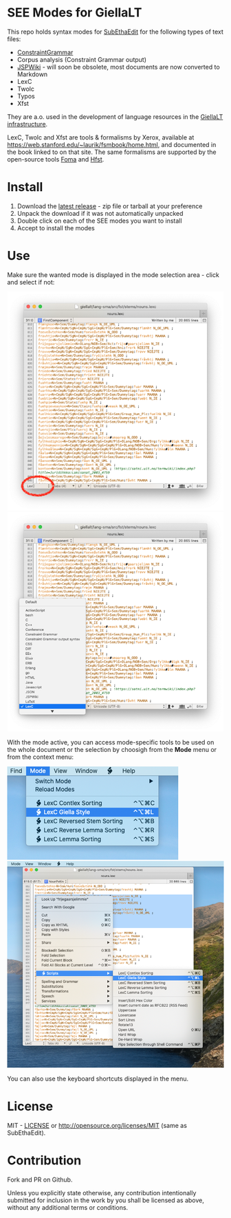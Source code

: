 # SEE Modes for GiellaLT

This repo holds syntax modes for [SubEthaEdit](https://subethaedit.net) for the following types of text files:

* [ConstraintGrammar](https://visl.sdu.dk/cg3.html)
* Corpus analysis (Constraint Grammar output)
* [JSPWiki](https://jspwiki-wiki.apache.org/Wiki.jsp?page=TextFormattingRules) - will
  soon be obsolete, most documents are now converted to Markdown
* LexC
* Twolc
* Typos
* Xfst

They are a.o. used in the development of language resources in the [GiellaLT infrastructure](https://github.com/giellalt).

LexC, Twolc and Xfst are tools & formalisms by Xerox, available at <https://web.stanford.edu/~laurik/fsmbook/home.html>, and documented in the book linked to on that site. The same formalisms are supported by the open-source tools [Foma](https://fomafst.github.io) and [Hfst](https://hfst.github.io).

# Install

1. Download the [latest release](releases) - zip file or tarball at your preference
1. Unpack the download if it was not automatically unpacked
1. Double click on each of the SEE modes you want to install
1. Accept to install the modes

# Use

Make sure the wanted mode is displayed in the mode selection area - click and select if not:

![SEE Mode Selection area](images/SEE-mode-selection-area.png)
![SEE Mode Selection     ](images/SEE-mode-selection.png)

With the mode active, you can access mode-specific tools to be used on the whole document or the selection by choosigh from the **Mode** menu or from the context menu:

![SEE Mode Menu          ](images/SEE-mode-menu.png)
![SEE Context Menu       ](images/SEE-context-menu.png)

You can also use the keyboard shortcuts displayed in the menu.

# License

MIT - [LICENSE](LICENSE) or <http://opensource.org/licenses/MIT> (same as SubEthaEdit).

# Contribution

Fork and PR on Github.

Unless you explicitly state otherwise, any contribution intentionally submitted for inclusion in the work by you shall be licensed as above, without any additional terms or conditions.
